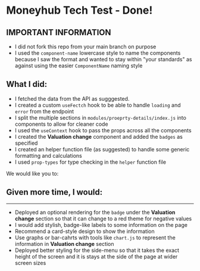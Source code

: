 # Moneyhub Tech Test - Done!

IMPORTANT INFORMATION
----
- I did not fork this repo from your main branch on purpose
- I used the `component-name` lowercase style to name the components because I saw the format and wanted to stay within "your standards" as against using the easier `ComponentName` naming style    


## What I did:

- I fetched the data from the API as sugggested.
- I created a custom `useFectch` hook to be able to handle `loading` and `error` from the endpoint
- I split the multiple sections in `modules/proeprty-details/index.js` into components to allow for cleaner code
- I used the `useContext` hook to pass the props across all the components
- I created the **Valuation change** component and added the `badges` as specified
- I created an helper function file (as suggested) to handle some generic formatting and calculations 
- I used `prop-types` for type checking in the `helper` function file

We would like you to:

## Given more time, I would: 
----
- Deployed an optional rendering for the `badge` under the **Valuation change** section so that it can change to a red theme for negative values
- I would add stylish, badge-like labels to some information on the page
- Recommend a card-style design to show the information 
- Use graphs or bar-cahrts with tools like `chart.js` to represent the information in **Valuation change** section 
- Deployed better styling for the side-menu so that it takes the exact height of the screen and it is stays at the side of the page at wider screen sizes 
